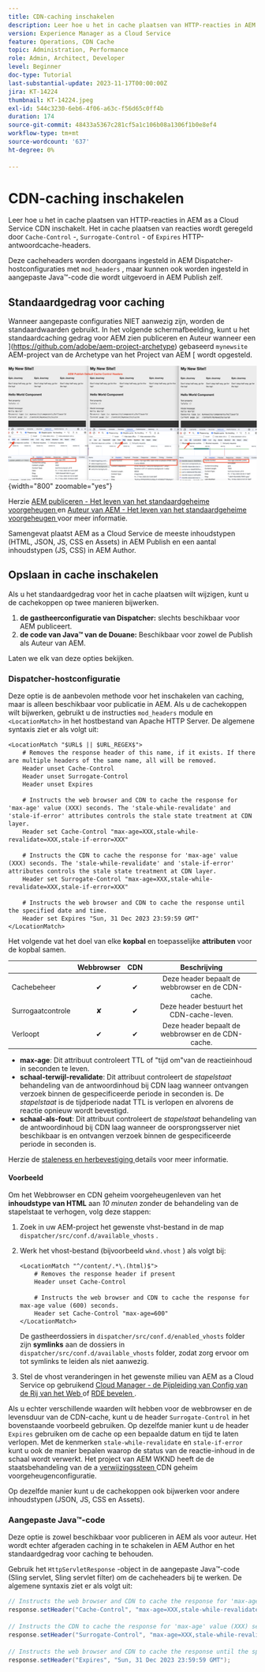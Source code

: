 ```yaml
---
title: CDN-caching inschakelen
description: Leer hoe u het in cache plaatsen van HTTP-reacties in AEM as a Cloud Service CDN inschakelt.
version: Experience Manager as a Cloud Service
feature: Operations, CDN Cache
topic: Administration, Performance
role: Admin, Architect, Developer
level: Beginner
doc-type: Tutorial
last-substantial-update: 2023-11-17T00:00:00Z
jira: KT-14224
thumbnail: KT-14224.jpeg
exl-id: 544c3230-6eb6-4f06-a63c-f56d65c0ff4b
duration: 174
source-git-commit: 48433a5367c281cf5a1c106b08a1306f1b0e8ef4
workflow-type: tm+mt
source-wordcount: '637'
ht-degree: 0%

---
```


# CDN-caching inschakelen

Leer hoe u het in cache plaatsen van HTTP-reacties in AEM as a Cloud Service CDN inschakelt. Het in cache plaatsen van reacties wordt geregeld door `Cache-Control` -, `Surrogate-Control` - of `Expires` HTTP-antwoordcache-headers.

Deze cacheheaders worden doorgaans ingesteld in AEM Dispatcher-hostconfiguraties met `mod_headers` , maar kunnen ook worden ingesteld in aangepaste Java™-code die wordt uitgevoerd in AEM Publish zelf.

## Standaardgedrag voor caching

Wanneer aangepaste configuraties NIET aanwezig zijn, worden de standaardwaarden gebruikt. In het volgende schermafbeelding, kunt u het standaardcaching gedrag voor AEM zien publiceren en Auteur wanneer een ](https://github.com/adobe/aem-project-archetype) gebaseerd `mynewsite` AEM-project van de Archetype van het Project van AEM [ wordt opgesteld.

![ Standaard caching gedrag ](../assets/how-to/aem-publish-default-cache-headers.png){width="800" zoomable="yes"}

Herzie [ AEM publiceren - Het leven van het standaardgeheime voorgeheugen ](https://experienceleague.adobe.com/docs/experience-manager-learn/cloud-service/caching/publish.html#cdn-cache-life) en [ Auteur van AEM - Het leven van het standaardgeheime voorgeheugen ](https://experienceleague.adobe.com/docs/experience-manager-learn/cloud-service/caching/author.html?#default-cache-life) voor meer informatie.

Samengevat plaatst AEM as a Cloud Service de meeste inhoudstypen (HTML, JSON, JS, CSS en Assets) in AEM Publish en een aantal inhoudstypen (JS, CSS) in AEM Author.

## Opslaan in cache inschakelen

Als u het standaardgedrag voor het in cache plaatsen wilt wijzigen, kunt u de cachekoppen op twee manieren bijwerken.

1. **de gastheerconfiguratie van Dispatcher:** slechts beschikbaar voor AEM publiceert.
1. **de code van Java™ van de Douane:** Beschikbaar voor zowel de Publish als Auteur van AEM.

Laten we elk van deze opties bekijken.

### Dispatcher-hostconfiguratie

Deze optie is de aanbevolen methode voor het inschakelen van caching, maar is alleen beschikbaar voor publicatie in AEM. Als u de cachekoppen wilt bijwerken, gebruikt u de instructies `mod_headers` module en `<LocationMatch>` in het hostbestand van Apache HTTP Server. De algemene syntaxis ziet er als volgt uit:

```
<LocationMatch "$URL$ || $URL_REGEX$">
    # Removes the response header of this name, if it exists. If there are multiple headers of the same name, all will be removed.
    Header unset Cache-Control
    Header unset Surrogate-Control
    Header unset Expires

    # Instructs the web browser and CDN to cache the response for 'max-age' value (XXX) seconds. The 'stale-while-revalidate' and 'stale-if-error' attributes controls the stale state treatment at CDN layer.
    Header set Cache-Control "max-age=XXX,stale-while-revalidate=XXX,stale-if-error=XXX"
    
    # Instructs the CDN to cache the response for 'max-age' value (XXX) seconds. The 'stale-while-revalidate' and 'stale-if-error' attributes controls the stale state treatment at CDN layer.
    Header set Surrogate-Control "max-age=XXX,stale-while-revalidate=XXX,stale-if-error=XXX"
    
    # Instructs the web browser and CDN to cache the response until the specified date and time.
    Header set Expires "Sun, 31 Dec 2023 23:59:59 GMT"
</LocationMatch>
```

Het volgende vat het doel van elke **kopbal** en toepasselijke **attributen** voor de kopbal samen.

|                     | Webbrowser | CDN | Beschrijving |
|---------------------|:-----------:|:---------:|:-----------:|
| Cachebeheer | ✔ | ✔ | Deze header bepaalt de webbrowser en de CDN-cache. |
| Surrogaatcontrole | ✘ | ✔ | Deze header bestuurt het CDN-cache-leven. |
| Verloopt | ✔ | ✔ | Deze header bepaalt de webbrowser en de CDN-cache. |


- **max-age**: Dit attribuut controleert TTL of &quot;tijd om&quot;van de reactieinhoud in seconden te leven.
- **schaal-terwijl-revalidate**: Dit attribuut controleert de _stapelstaat_ behandeling van de antwoordinhoud bij CDN laag wanneer ontvangen verzoek binnen de gespecificeerde periode in seconden is. De _stapelstaat_ is de tijdperiode nadat TTL is verlopen en alvorens de reactie opnieuw wordt bevestigd.
- **schaal-als-fout**: Dit attribuut controleert de _stapelstaat_ behandeling van de antwoordinhoud bij CDN laag wanneer de oorsprongsserver niet beschikbaar is en ontvangen verzoek binnen de gespecificeerde periode in seconden is.

Herzie de [ staleness en herbevestiging ](https://developer.fastly.com/learning/concepts/edge-state/cache/stale/) details voor meer informatie.

#### Voorbeeld

Om het Webbrowser en CDN geheim voorgeheugenleven van het **inhoudstype van HTML** aan _10 minuten_ zonder de behandeling van de stapelstaat te verhogen, volg deze stappen:

1. Zoek in uw AEM-project het gewenste vhst-bestand in de map `dispatcher/src/conf.d/available_vhosts` .
1. Werk het vhost-bestand (bijvoorbeeld `wknd.vhost` ) als volgt bij:

   ```
   <LocationMatch "^/content/.*\.(html)$">
       # Removes the response header if present
       Header unset Cache-Control
   
       # Instructs the web browser and CDN to cache the response for max-age value (600) seconds.
       Header set Cache-Control "max-age=600"
   </LocationMatch>
   ```

   De gastheerdossiers in `dispatcher/src/conf.d/enabled_vhosts` folder zijn **symlinks** aan de dossiers in `dispatcher/src/conf.d/available_vhosts` folder, zodat zorg ervoor om tot symlinks te leiden als niet aanwezig.
1. Stel de vhost veranderingen in het gewenste milieu van AEM as a Cloud Service op gebruikend [ Cloud Manager - de Pijpleiding van Config van de Rij van het Web ](https://experienceleague.adobe.com/docs/experience-manager-cloud-service/content/implementing/using-cloud-manager/cicd-pipelines/introduction-ci-cd-pipelines.html?#web-tier-config-pipelines) of [ RDE bevelen ](https://experienceleague.adobe.com/docs/experience-manager-learn/cloud-service/developing/rde/how-to-use.html?lang=en#deploy-apache-or-dispatcher-configuration).

Als u echter verschillende waarden wilt hebben voor de webbrowser en de levensduur van de CDN-cache, kunt u de header `Surrogate-Control` in het bovenstaande voorbeeld gebruiken. Op dezelfde manier kunt u de header `Expires` gebruiken om de cache op een bepaalde datum en tijd te laten verlopen. Met de kenmerken `stale-while-revalidate` en `stale-if-error` kunt u ook de manier bepalen waarop de status van de reactie-inhoud in de schaal wordt verwerkt. Het project van AEM WKND heeft de de staatsbehandeling van de a [ verwijzingssteen ](https://github.com/adobe/aem-guides-wknd/blob/main/dispatcher/src/conf.d/available_vhosts/wknd.vhost#L150-L155) CDN geheim voorgeheugenconfiguratie.

Op dezelfde manier kunt u de cachekoppen ook bijwerken voor andere inhoudstypen (JSON, JS, CSS en Assets).

### Aangepaste Java™-code

Deze optie is zowel beschikbaar voor publiceren in AEM als voor auteur. Het wordt echter afgeraden caching in te schakelen in AEM Author en het standaardgedrag voor caching te behouden.

Gebruik het `HttpServletResponse` -object in de aangepaste Java™-code (Sling servlet, Sling servlet filter) om de cacheheaders bij te werken. De algemene syntaxis ziet er als volgt uit:

```java
// Instructs the web browser and CDN to cache the response for 'max-age' value (XXX) seconds. The 'stale-while-revalidate' and 'stale-if-error' attributes controls the stale state treatment at CDN layer.
response.setHeader("Cache-Control", "max-age=XXX,stale-while-revalidate=XXX,stale-if-error=XXX");

// Instructs the CDN to cache the response for 'max-age' value (XXX) seconds. The 'stale-while-revalidate' and 'stale-if-error' attributes controls the stale state treatment at CDN layer.
response.setHeader("Surrogate-Control", "max-age=XXX,stale-while-revalidate=XXX,stale-if-error=XXX");

// Instructs the web browser and CDN to cache the response until the specified date and time.
response.setHeader("Expires", "Sun, 31 Dec 2023 23:59:59 GMT");
```
